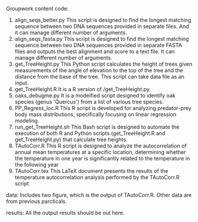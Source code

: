 Groupwork content
code:
1. align_seqs_better.py
This script is designed to find the longest matching sequence between two DNA sequences provided in separate files. And it can manage different number of arguments.
2. align_seqs_fasta.py
This script is designed to find the longest matching sequence between two DNA sequences provided in separate FASTA files and outputs the best alignment and score to a text file. It can manage different number of arguments.
3. get_TreeHeight.py
This Python script calculates the height of trees given measurements of the angle of elevation to the top of the tree and the distance from the base of the tree. This script can take data file as an input.
4. get_TreeHeight.R
It is a R version of /get_TreeHeight.py.
5. oaks_debugme.py
It is a modeified script designed to identify oak species (genus 'Quercus') from a list of various tree species.
6. PP_Regress_loc.R
This R script is developed for analyzing predator-prey body mass distributions, specifically focusing on linear regression modeling.
7. run_get_TreeHeight.sh
This Bash script is designed to automate the execution of both R and Python scripts (get_TreeHeight.R and get_TreeHeight.py) that calculate tree heights.
8. TAutoCorr.R
This R script is designed to analyze the autocorrelation of annual mean temperatures at a specific location, determining whether the temperature in one year is significantly related to the temperature in the following year
9. TAutoCorr.tex
This LaTeX document presents the results of the temperature autocorrelation analysis performed by the TAutoCorr.R script

data:
Includes two figure, which is the output of TAutoCorr.R. Other data are from previous parcticals.

results:
All the output results should be out here.